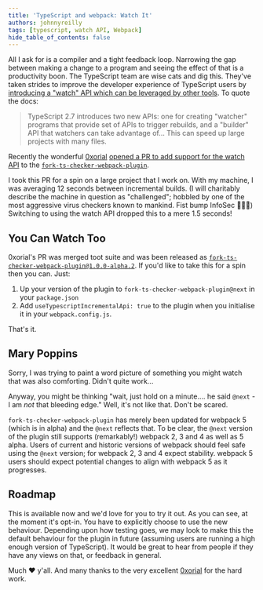```yaml
---
title: 'TypeScript and webpack: Watch It'
authors: johnnyreilly
tags: [typescript, watch API, Webpack]
hide_table_of_contents: false
---
```


All I ask for is a compiler and a tight feedback loop. Narrowing the gap between making a change to a program and seeing the effect of that is a productivity boon. The TypeScript team are wise cats and dig this. They've taken strides to improve the developer experience of TypeScript users by [introducing a "watch" API which can be leveraged by other tools](https://github.com/Microsoft/TypeScript/wiki/Using-the-Compiler-API#writing-an-incremental-program-watcher). To quote the docs:

<!--truncate-->

> TypeScript 2.7 introduces two new APIs: one for creating "watcher" programs that provide set of APIs to trigger rebuilds, and a "builder" API that watchers can take advantage of... This can speed up large projects with many files.

Recently the wonderful [0xorial](https://github.com/0xorial) [opened a PR to add support for the watch API](https://github.com/Realytics/fork-ts-checker-webpack-plugin/pull/198) to the [`fork-ts-checker-webpack-plugin`](https://github.com/Realytics/fork-ts-checker-webpack-plugin).

I took this PR for a spin on a large project that I work on. With my machine, I was averaging 12 seconds between incremental builds. (I will charitably describe the machine in question as "challenged"; hobbled by one of the most aggressive virus checkers known to mankind. Fist bump InfoSec 🤜🤛😉) Switching to using the watch API dropped this to a mere 1.5 seconds!

## You Can Watch Too

0xorial's PR was merged toot suite and was been released as [`fork-ts-checker-webpack-plugin@1.0.0-alpha.2`](https://github.com/Realytics/fork-ts-checker-webpack-plugin/releases/tag/v1.0.0-alpha.2). If you'd like to take this for a spin then you can. Just:

1. Up your version of the plugin to `fork-ts-checker-webpack-plugin@next` in your `package.json`
2. Add `useTypescriptIncrementalApi: true` to the plugin when you initialise it in your `webpack.config.js`.

That's it.

## Mary Poppins

Sorry, I was trying to paint a word picture of something you might watch that was also comforting. Didn't quite work...

Anyway, you might be thinking "wait, just hold on a minute.... he said `@next` \- I am _not_ that bleeding edge." Well, it's not like that. Don't be scared.

`fork-ts-checker-webpack-plugin` has merely been updated for webpack 5 (which is in alpha) and the `@next` reflects that. To be clear, the `@next` version of the plugin still supports (remarkably!) webpack 2, 3 and 4 as well as 5 alpha. Users of current and historic versions of webpack should feel safe using the `@next` version; for webpack 2, 3 and 4 expect stability. webpack 5 users should expect potential changes to align with webpack 5 as it progresses.

## Roadmap

This is available now and we'd love for you to try it out. As you can see, at the moment it's opt-in. You have to explicitly choose to use the new behaviour. Depending upon how testing goes, we may look to make this the default behaviour for the plugin in future (assuming users are running a high enough version of TypeScript). It would be great to hear from people if they have any views on that, or feedback in general.

Much ❤️ y'all. And many thanks to the very excellent [0xorial](https://github.com/0xorial) for the hard work.
